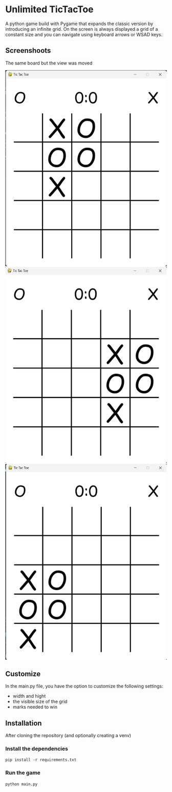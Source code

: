 # Unlimited TicTacToe
A python game build with Pygame that expands the classic version by introducing an infinite grid.
On the screen is always displayed a grid of a constant size and you can navigate using keyboard
arrows or WSAD keys.

## Screenshoots
The same board but the view was moved

![](/readme_img/moved1.png)
![](/readme_img/moved2.png)
![](/readme_img/moved3.png)

## Customize
In the main.py file, you have the option to customize the following settings: 
* width and hight
* the visible size of the grid
* marks needed to win

## Installation
After cloning the repository (and optionally creating a venv)
### Install the dependencies
```shell
pip install -r requirements.txt
```
### Run the game
```shell
python main.py
```
